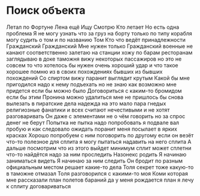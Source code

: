 Поиск объекта
=============
Летал по Фортуне Лена ещё Ищу Смотрю Кто летает Но есть одна проблема Я не могу узнать что за груз на борту только по типу корабля могу судить о том и по названию Том Кто что ведёт принадлежности Гражданский Гражданский Мне нужен только Гражданский военные не канают соответственно залетаю на станции хожу по барам ресторанам заглядываю в доке таможня вижу некоторых пассажиров но это не совсем то что хотелось бы нужен очень хороший удар и что такое хорошее помню из в своих похождениях бывших из бывших похождений Со спиртом вижу паранит выглядит крутым Какой бы мне пригодился надо к нему подъехать но не знаю как 
 возможно мне придется если бы можно было Договориться с каким-то бромидом если бы этим Пронина можно удалиться мне не пришлось бы снова вылезать в пиратские дела надежда на это мало пара гнедых религиозные фанатики и всех считают нечестивыми и не хотят разговаривать Он даже с элементами не о чём говорить но за спрос денег не берут Попытка не пытка надо попробовать я подвале вал пробую и как следовало ожидать поранит меня посылает в ярких красках Хорошо попробуем с ним поговорить по другому если он везёт что-то полезное для сплита я могу пытаться надавить на него сплита А дальше посмотрим что из этого выйдет минимум сплит может сплетни что-то найдётся надо за ним проследить Назонекс родить Я начинаю заниматься видеть Я начинаю за ним следить Он бродит по разным официальным местом решает какие-то дела Толя секрет тоже какую-то в таможне отмазал Толя разговорился с какими-то моя Коми которая мне рассказали план полетов бараний да у меня рождается план я лечу к сплиту договариваться